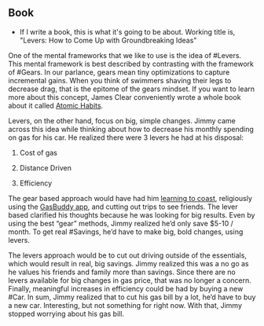 ## Book 
- If I write a book, this is what it's going to be about. Working title is, "Levers: How to Come Up with Groundbreaking Ideas"

One of the mental frameworks that we like to use is the idea of #Levers. This mental framework is best described by contrasting with the framework of #Gears. In our parlance, gears mean tiny optimizations to capture incremental gains. When you think of swimmers shaving their legs to decrease drag, that is the epitome of the gears mindset. If you want to learn more about this concept, James Clear conveniently wrote a whole book about it called [Atomic Habits](https://www.alibris.com/Atomic-Habits-An-Easy-Proven-Way-to-Build-Good-Habits-Break-Bad-Ones-James-Clear/book/40738130?matches=48). 

  

Levers, on the other hand, focus on big, simple changes. Jimmy came across this idea while thinking about how to decrease his monthly spending on gas for his car. He realized there were 3 levers he had at his disposal:

1.  Cost of gas
    
2.  Distance Driven
    
3.  Efficiency
    

The gear based approach would have had him [learning to coast](https://www.dailyfueleconomytip.com/driving-habits/fuel-economy-tip-coasting/), religiously using the [GasBuddy app](https://www.gasbuddy.com/home), and cutting out trips to see friends. The lever based clarified his thoughts because he was looking for big results. Even by using the best “gear” methods, Jimmy realized he’d only save $5-10 / month. To get real #Savings, he’d have to make big, bold changes, using levers. 

  

The levers approach would be to cut out driving outside of the essentials, which would result in real, big savings. Jimmy realized this was a no go as he values his friends and family more than savings. Since there are no levers available for big changes in gas price, that was no longer a concern. Finally, meaningful increases in efficiency could be had by buying a new #Car. In sum, Jimmy realized that to cut his gas bill by a lot, he’d have to buy a new car. Interesting, but not something for right now. With that, Jimmy stopped worrying about his gas bill.